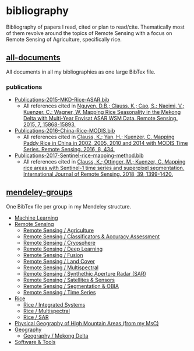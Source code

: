 # bibliography
Bibliography of papers I read, cited or plan to read/cite. Thematically most of them revolve around the topics of Remote Sensing with a focus on Remote Sensing of Agriculture, specifically rice.

## [all-documents](all-documents.bib)
All documents in all my bibliographies as one large BibTex file.

### publications

- [Publications-2015-MKD-Rice-ASAR.bib](mendeley-groups/Publications-2015-MKD-Rice-ASAR.bib)
	- All references cited in [Nguyen, D.B.; Clauss, K.; Cao, S.; Naeimi, V.; Kuenzer, C.; Wagner, W.	Mapping Rice Seasonality in the Mekong Delta with Multi-Year Envisat ASAR WSM Data. Remote Sensing. 2015, 7, 15868-15893.](http://https://doi.org/10.3390/rs71215808)
- [Publications-2016-China-Rice-MODIS.bib](mendeley-groups/Publications-2016-China-Rice-MODIS.bib)
	- All references cited in [Clauss, K.; Yan, H.; Kuenzer, C.	Mapping Paddy Rice in China in 2002, 2005, 2010 and 2014 with MODIS Time Series. Remote Sensing. 2016, 8, 434.](https://doi.org/10.3390/rs8050434)
- [Publications-2017-Sentinel-rice-mapping-method.bib](mendeley-groups/Publications-2017-Sentinel-rice-mapping-method.bib)
	- All references cited in [Clauss, K.; Ottinger, M.; Kuenzer, C.	Mapping rice areas with Sentinel-1 time series and superpixel segmentation. International Journal of Remote Sensing. 2018, 39, 1399-1420.](https://doi.org/10.1080/01431161.2017.1404162)

## [mendeley-groups](mendeley-groups)
One BibTex file per group in my Mendeley structure.

- [Machine Learning](mendeley-groups/Machine-Learning.bib)
- [Remote Sensing](mendeley-groups/Remote-Sensing.bib)
	- [Remote Sensing / Agriculture](mendeley-groups/Remote-Sensing-agriculture.bib)
	- [Remote Sensing / Classificators & Accuracy Assessment](mendeley-groups/Remote-Sensing-classificators-accuracy.bib)
	- [Remote Sensing / Cryosphere](mendeley-groups/Remote-Sensing-cryosphere.bib)
	- [Remote Sensing / Deep Learning](Remote-Sensing-deep-learning.bib)
	- [Remote Sensing / Fusion](mendeley-groups/Remote-Sensing-fusion.bib)
	- [Remote Sensing / Land Cover](mendeley-groups/Remote-Sensing-land-cover.bib)
	- [Remote Sensing / Multispectral](mendeley-groups/Remote-Sensing-multispectral.bib)
	- [Remote Sensing / Synthethic Aperture Radar (SAR)](mendeley-groups/Remote-Sensing-SAR.bib)
	- [Remote Sensing / Satellites & Sensors](mendeley-groups/Remote-Sensing-satellites-sensors.bib)
	- [Remote Sensing / Segmentation & OBIA](mendeley-groups/Remote-Sensing-segmentation-obia.bib)
	- [Remote Sensing / Time Series](mendeley-groups/Remote-Sensing-time-series.bib)
- [Rice](mendeley-groups/Rice.bib)
	- [Rice / Integrated Systems](mendeley-groups/Rice-Integrated_Rice-general.bib)
	- [Rice / Multispectral](mendeley-groups/Rice-Multispectral-Rice.bib)
	- [Rice / SAR](mendeley-groups/Rice-SAR-Rice.bib)
- [Physical Geography of High Mountain Areas (from my MsC)](mendeley-groups/MsC-Physical-Geography.bib)
- [Geography](mendeley-groups/Geography-general.bib)
	- [Geography / Mekong Delta](mendeley-groups/Geography-general-MKD.bib)
- [Software & Tools](mendeley-groups/Software.bib)
